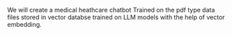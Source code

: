 We will create a medical heathcare chatbot Trained on the pdf type data files stored in vector databse trained on LLM models with the help of vector embedding.
